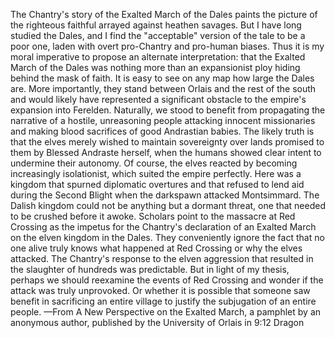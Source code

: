 The Chantry's story of the Exalted March of the Dales paints the picture of the righteous faithful arrayed against heathen savages. But I have long studied the Dales, and I find the "acceptable" version of the tale to be a poor one, laden with overt pro-Chantry and pro-human biases. Thus it is my moral imperative to propose an alternate interpretation: that the Exalted March of the Dales was nothing more than an expansionist ploy hiding behind the mask of faith.
It is easy to see on any map how large the Dales are. More importantly, they stand between Orlais and the rest of the south and would likely have represented a significant obstacle to the empire's expansion into Ferelden. Naturally, we stood to benefit from propagating the narrative of a hostile, unreasoning people attacking innocent missionaries and making blood sacrifices of good Andrastian babies. The likely truth is that the elves merely wished to maintain sovereignty over lands promised to them by Blessed Andraste herself, when the humans showed clear intent to undermine their autonomy.
Of course, the elves reacted by becoming increasingly isolationist, which suited the empire perfectly. Here was a kingdom that spurned diplomatic overtures and that refused to lend aid during the Second Blight when the darkspawn attacked Montsimmard. The Dalish kingdom could not be anything but a dormant threat, one that needed to be crushed before it awoke.
Scholars point to the massacre at Red Crossing as the impetus for the Chantry's declaration of an Exalted March on the elven kingdom in the Dales. They conveniently ignore the fact that no one alive truly knows what happened at Red Crossing or why the elves attacked. The Chantry's response to the elven aggression that resulted in the slaughter of hundreds was predictable. But in light of my thesis, perhaps we should reexamine the events of Red Crossing and wonder if the attack was truly unprovoked. Or whether it is possible that someone saw benefit in sacrificing an entire village to justify the subjugation of an entire people.
—From A New Perspective on the Exalted March, a pamphlet by an anonymous author, published by the University of Orlais in 9:12 Dragon

